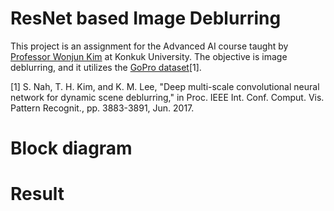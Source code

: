 # ResNet based Image Deblurring
This project is an assignment for the Advanced AI course taught by [Professor Wonjun Kim](https://sites.google.com/view/dcvl/team/professor) at Konkuk University. The objective is image deblurring, and it utilizes the [GoPro dataset](https://seungjunnah.github.io/Datasets/gopro)[1].

[1] S. Nah, T. H. Kim, and K. M. Lee, "Deep multi-scale convolutional neural network for dynamic scene deblurring," in Proc. IEEE Int. Conf. Comput. Vis. Pattern Recognit., pp. 3883-3891, Jun. 2017.

# Block diagram

#


# Result
